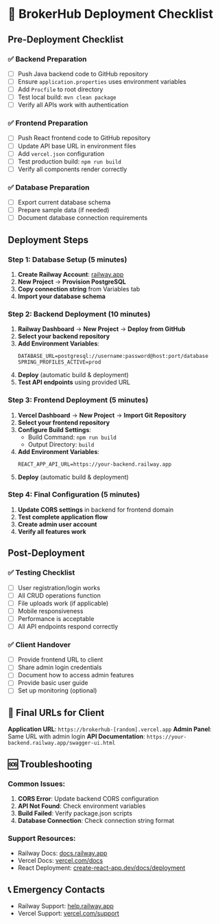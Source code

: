 # 🚀 BrokerHub Deployment Checklist

## Pre-Deployment Checklist

### ✅ Backend Preparation
- [ ] Push Java backend code to GitHub repository
- [ ] Ensure `application.properties` uses environment variables
- [ ] Add `Procfile` to root directory
- [ ] Test local build: `mvn clean package`
- [ ] Verify all APIs work with authentication

### ✅ Frontend Preparation  
- [ ] Push React frontend code to GitHub repository
- [ ] Update API base URL in environment files
- [ ] Add `vercel.json` configuration
- [ ] Test production build: `npm run build`
- [ ] Verify all components render correctly

### ✅ Database Preparation
- [ ] Export current database schema
- [ ] Prepare sample data (if needed)
- [ ] Document database connection requirements

## Deployment Steps

### Step 1: Database Setup (5 minutes)
1. **Create Railway Account**: [railway.app](https://railway.app)
2. **New Project** → **Provision PostgreSQL**
3. **Copy connection string** from Variables tab
4. **Import your database schema**

### Step 2: Backend Deployment (10 minutes)
1. **Railway Dashboard** → **New Project** → **Deploy from GitHub**
2. **Select your backend repository**
3. **Add Environment Variables**:
   ```
   DATABASE_URL=postgresql://username:password@host:port/database
   SPRING_PROFILES_ACTIVE=prod
   ```
4. **Deploy** (automatic build & deployment)
5. **Test API endpoints** using provided URL

### Step 3: Frontend Deployment (5 minutes)
1. **Vercel Dashboard** → **New Project** → **Import Git Repository**
2. **Select your frontend repository**
3. **Configure Build Settings**:
   - Build Command: `npm run build`
   - Output Directory: `build`
4. **Add Environment Variables**:
   ```
   REACT_APP_API_URL=https://your-backend.railway.app
   ```
5. **Deploy** (automatic build & deployment)

### Step 4: Final Configuration (5 minutes)
1. **Update CORS settings** in backend for frontend domain
2. **Test complete application flow**
3. **Create admin user account**
4. **Verify all features work**

## Post-Deployment

### ✅ Testing Checklist
- [ ] User registration/login works
- [ ] All CRUD operations function
- [ ] File uploads work (if applicable)
- [ ] Mobile responsiveness
- [ ] Performance is acceptable
- [ ] All API endpoints respond correctly

### ✅ Client Handover
- [ ] Provide frontend URL to client
- [ ] Share admin login credentials
- [ ] Document how to access admin features
- [ ] Provide basic user guide
- [ ] Set up monitoring (optional)

## 🎯 Final URLs for Client

**Application URL**: `https://brokerhub-[random].vercel.app`
**Admin Panel**: Same URL with admin login
**API Documentation**: `https://your-backend.railway.app/swagger-ui.html`

## 🆘 Troubleshooting

### Common Issues:
1. **CORS Error**: Update backend CORS configuration
2. **API Not Found**: Check environment variables
3. **Build Failed**: Verify package.json scripts
4. **Database Connection**: Check connection string format

### Support Resources:
- Railway Docs: [docs.railway.app](https://docs.railway.app)
- Vercel Docs: [vercel.com/docs](https://vercel.com/docs)
- React Deployment: [create-react-app.dev/docs/deployment](https://create-react-app.dev/docs/deployment)

## 📞 Emergency Contacts
- Railway Support: [help.railway.app](https://help.railway.app)
- Vercel Support: [vercel.com/support](https://vercel.com/support)